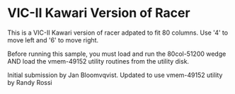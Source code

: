 # VIC-II Kawari Version of Racer

This is a VIC-II Kawari version of racer adpated to fit 80 columns.
Use '4' to move left and '6' to move right.

Before running this sample, you must load and run the 80col-51200 wedge
AND load the vmem-49152 utility routines from the utility disk.

Initial submission by Jan Bloomvqvist.
Updated to use vmem-49152 utility by Randy Rossi
